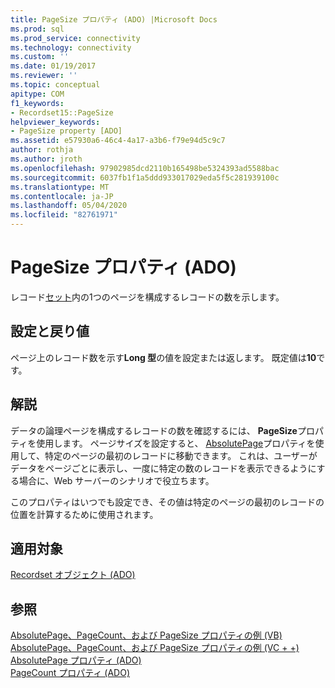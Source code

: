 ```yaml
---
title: PageSize プロパティ (ADO) |Microsoft Docs
ms.prod: sql
ms.prod_service: connectivity
ms.technology: connectivity
ms.custom: ''
ms.date: 01/19/2017
ms.reviewer: ''
ms.topic: conceptual
apitype: COM
f1_keywords:
- Recordset15::PageSize
helpviewer_keywords:
- PageSize property [ADO]
ms.assetid: e57930a6-46c4-4a17-a3b6-f79e94d5c9c7
author: rothja
ms.author: jroth
ms.openlocfilehash: 97902985dcd2110b165498be5324393ad5588bac
ms.sourcegitcommit: 6037fb1f1a5ddd933017029eda5f5c281939100c
ms.translationtype: MT
ms.contentlocale: ja-JP
ms.lasthandoff: 05/04/2020
ms.locfileid: "82761971"
---
```

# <a name="pagesize-property-ado"></a>PageSize プロパティ (ADO)
レコード[セット](../../../ado/reference/ado-api/recordset-object-ado.md)内の1つのページを構成するレコードの数を示します。  
  
## <a name="settings-and-return-values"></a>設定と戻り値  
 ページ上のレコード数を示す**Long 型**の値を設定または返します。 既定値は**10**です。  
  
## <a name="remarks"></a>解説  
 データの論理ページを構成するレコードの数を確認するには、 **PageSize**プロパティを使用します。 ページサイズを設定すると、 [AbsolutePage](../../../ado/reference/ado-api/absolutepage-property-ado.md)プロパティを使用して、特定のページの最初のレコードに移動できます。 これは、ユーザーがデータをページごとに表示し、一度に特定の数のレコードを表示できるようにする場合に、Web サーバーのシナリオで役立ちます。  
  
 このプロパティはいつでも設定でき、その値は特定のページの最初のレコードの位置を計算するために使用されます。  
  
## <a name="applies-to"></a>適用対象  
 [Recordset オブジェクト (ADO)](../../../ado/reference/ado-api/recordset-object-ado.md)  
  
## <a name="see-also"></a>参照  
 [AbsolutePage、PageCount、および PageSize プロパティの例 (VB)](../../../ado/reference/ado-api/absolutepage-pagecount-and-pagesize-properties-example-vb.md)   
 [AbsolutePage、PageCount、および PageSize プロパティの例 (VC + +)](../../../ado/reference/ado-api/absolutepage-pagecount-and-pagesize-properties-example-vc.md)   
 [AbsolutePage プロパティ (ADO)](../../../ado/reference/ado-api/absolutepage-property-ado.md)   
 [PageCount プロパティ (ADO)](../../../ado/reference/ado-api/pagecount-property-ado.md)
